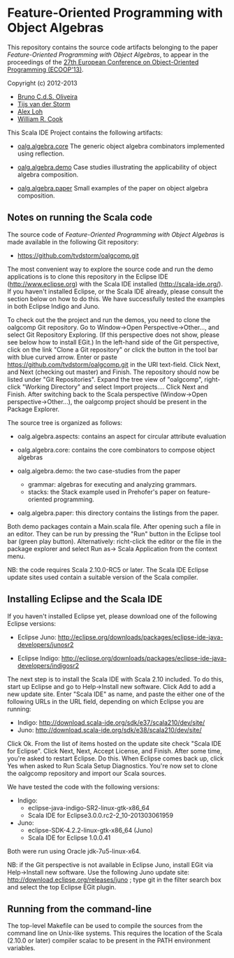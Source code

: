 
Feature-Oriented Programming with Object Algebras
=================================================

This repository contains the source code artifacts belonging to the
paper _Feature-Oriented Programming with Object Algebras_, to appear
in the proceedings of the
[27th European Conference on Object-Oriented Programming (ECOOP'13)](http://www.lirmm.fr/ecoop13/).

Copyright (c) 2012-2013
 
- [Bruno C.d.S. Oliveira](mailto:oliveira@comp.nus.edu.sg)   
- [Tijs van der Storm](mailto:storm@cwi.nl)
- [Alex Loh](mailto:alexloh@cs.utexas.edu)
- [William R. Cook](mailto:wcook@cs.utexas.edu)

This Scala IDE Project contains the following artifacts:
	
- [oalg.algebra.core](https://github.com/tvdstorm/oalgcomp/tree/master/src/oalg/algebra/core)
  The generic object algebra combinators implemented using reflection.
	   
- [oalg.algebra.demo](https://github.com/tvdstorm/oalgcomp/tree/master/src/oalg/algebra)
  Case studies illustrating the applicability of object algebra
  composition.

- [oalg.algebra.paper](https://github.com/tvdstorm/oalgcomp/tree/master/src/oalg/algebra)
  Small examples of the paper on object algebra composition.
		 

## Notes on running the Scala code

The source code of _Feature-Oriented Programming with Object Algebras_
is made available in the following Git repository:

- https://github.com/tvdstorm/oalgcomp.git

The most convenient way to explore the source code and run the demo
applications is to clone this repository in the Eclipse IDE
(http://www.eclipse.org) with the Scala IDE installed
(http://scala-ide.org/). If you haven't installed Eclipse, or the
Scala IDE already, please consult the section below on how to do
this. We have successfully tested the examples in both Eclipse Indigo
and Juno.

To check out the the project and run the demos, you need to clone the
oalgcomp Git repository. Go to Window->Open Perspective->Other..., and
select Git Repository Exploring. (If this perspective does not show,
please see below how to install EGit.) In the left-hand side of the
Git perspective, click on the link "Clone a Git repository" or click
the button in the tool bar with blue curved arrow. Enter or paste
https://github.com/tvdstorm/oalgcomp.git in the URI text-field. Click
Next, and Next (checking out master) and Finish. The repository should
now be listed under "Git Repositories". Expand the tree view of
"oalgcomp", right-click "Working Directory" and select Import
projects.... Click Next and Finish. After switching back to the Scala
perspective (Window->Open perspective->Other...), the oalgcomp project
should be present in the Package Explorer.

The source tree is organized as follows:

- oalg.algebra.aspects: contains an aspect for circular attribute evaluation
- oalg.algebra.core: contains the core combinators to compose object algebras
- oalg.algebra.demo: the two case-studies from the paper
   * grammar: algebras for executing and analyzing grammars.
   * stacks: the Stack example used in Prehofer's paper on feature-oriented programming.
   
- oalg.algebra.paper: this directory contains the listings from the paper. 

Both demo packages contain a Main.scala file. After opening such a
file in an editor. They can be run by pressing the "Run" button in the
Eclipse tool bar (green play button). Alternatively: richt-click the
editor or the file in the package explorer and select Run as-> Scala
Application from the context menu.

NB: the code requires Scala 2.10.0-RC5 or later. The Scala IDE Eclipse
update sites used contain a suitable version of the Scala compiler.

## Installing Eclipse and the Scala IDE

If you haven't installed Eclipse yet, please download one of the
following Eclipse versions:

- Eclipse Juno:
  http://eclipse.org/downloads/packages/eclipse-ide-java-developers/junosr2
  
- Eclipse Indigo: http://eclipse.org/downloads/packages/eclipse-ide-java-developers/indigosr2

The next step is to install the Scala IDE with Scala 2.10 included. To
do this, start up Eclipse and go to Help->Install new software. Click
Add to add a new update site. Enter "Scala IDE" as name, and paste the
either one of the following URLs in the URL field, depending on which
Eclipse you are running:

- Indigo: http://download.scala-ide.org/sdk/e37/scala210/dev/site/
- Juno: http://download.scala-ide.org/sdk/e38/scala210/dev/site/

Click Ok. From the list of items hosted on the update site check
"Scala IDE for Eclipse". Click Next, Next, Accept License, and
Finish. After some time, you're asked to restart Eclipse. Do
this. When Eclipse comes back up, click Yes when asked to Run Scala
Setup Diagnostics. You're now set to clone the oalgcomp repository and
import our Scala sources.

We have tested the code with the following versions:

- Indigo:
   - eclipse-java-indigo-SR2-linux-gtk-x86_64
   - Scala IDE for Eclipse3.0.0.rc2-2_10-201303061959
- Juno:
   - eclipse-SDK-4.2.2-linux-gtk-x86_64 (Juno)
   - Scala IDE for Eclipse 1.0.0.41

Both were run using Oracle jdk-7u5-linux-x64.

NB: if the Git perspective is not available in Eclipse Juno, install
EGit via Help->Install new software. Use the following Juno update
site: http://download.eclipse.org/releases/juno ; type git in the
filter search box and select the top Eclipse EGit plugin. 


## Running from the command-line

The top-level Makefile can be used to compile the sources from the
command line on Unix-like systems. This requires the location of the
Scala (2.10.0 or later) compiler scalac to be present in the
PATH environment variables.





